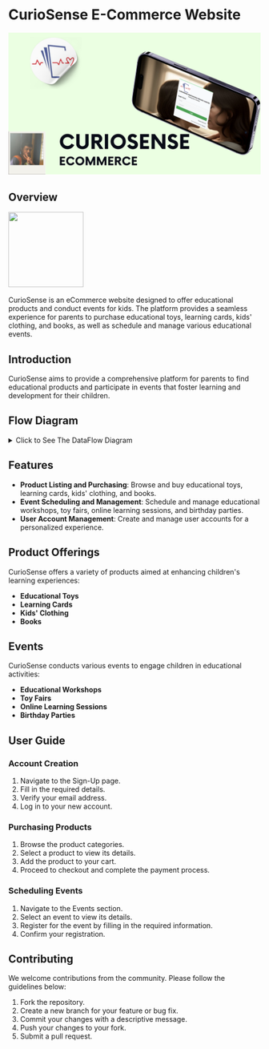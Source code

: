 # CurioSense E-Commerce Website 
<img src="https://github.com/Anish202020/Web-Development-Data/blob/main/Banner/Banner-1/5.png" alt="2" border="0">


## Overview

<img src="https://i.ibb.co/fXPdQwX/logo.jpg" width="150" height="150">

CurioSense is an eCommerce website designed to offer educational products and conduct events for kids. The platform provides a seamless experience for parents to purchase educational toys, learning cards, kids' clothing, and books, as well as schedule and manage various educational events.


## Introduction
CurioSense aims to provide a comprehensive platform for parents to find educational products and participate in events that foster learning and development for their children.
## Flow Diagram
<details>
  <summary>Click to See The DataFlow Diagram</summary>
<img src="https://github.com/Anish202020/Web-Development-Data/blob/main/Dataflow/curiosense.png" height="300">

The Above is the Dataflow Diagram of CurioSense
</details>

## Features
- **Product Listing and Purchasing**: Browse and buy educational toys, learning cards, kids' clothing, and books.
- **Event Scheduling and Management**: Schedule and manage educational workshops, toy fairs, online learning sessions, and birthday parties.
- **User Account Management**: Create and manage user accounts for a personalized experience.
## Product Offerings
CurioSense offers a variety of products aimed at enhancing children's learning experiences:

- **Educational Toys**
- **Learning Cards**
- **Kids' Clothing**
- **Books**
## Events
CurioSense conducts various events to engage children in educational activities:

- **Educational Workshops**
- **Toy Fairs**
- **Online Learning Sessions**
- **Birthday Parties**
## User Guide
### Account Creation
1. Navigate to the Sign-Up page.
2. Fill in the required details.
3. Verify your email address.
4. Log in to your new account.
### Purchasing Products
1. Browse the product categories.
2. Select a product to view its details.
3. Add the product to your cart.
4. Proceed to checkout and complete the payment process.
### Scheduling Events
1. Navigate to the Events section.
2. Select an event to view its details.
3. Register for the event by filling in the required information.
4. Confirm your registration.


## Contributing
We welcome contributions from the community. Please follow the guidelines below:

1. Fork the repository.
2. Create a new branch for your feature or bug fix.
3. Commit your changes with a descriptive message.
4. Push your changes to your fork.
5. Submit a pull request.


